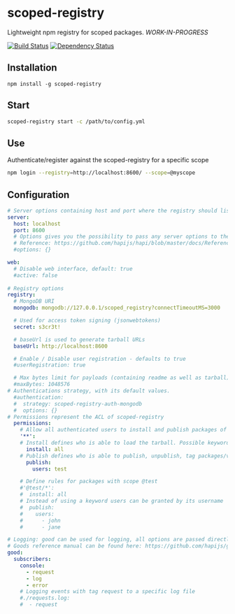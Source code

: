 # scoped-registry
Lightweight npm registry for scoped packages. *WORK-IN-PROGRESS*

[![Build Status](https://travis-ci.org/z0mt3c/scoped-registry.png)](https://travis-ci.org/z0mt3c/scoped-registry)
[![Dependency Status](https://gemnasium.com/z0mt3c/scoped-registry.png)](https://gemnasium.com/z0mt3c/scoped-registry)

## Installation

```
npm install -g scoped-registry
```

## Start

```bash
scoped-registry start -c /path/to/config.yml
```

## Use
Authenticate/register against the scoped-registry for a specific scope

```bash
npm login --registry=http://localhost:8600/ --scope=@myscope
```

## Configuration

```yml
# Server options containing host and port where the registry should listen on.
server:
  host: localhost
  port: 8600
  # Options gives you the possibility to pass any server options to the hapi server
  # Reference: https://github.com/hapijs/hapi/blob/master/docs/Reference.md#new-serverhost-port-options
  #options: {}

web:
  # Disable web interface, default: true
  #active: false
    
# Registry options
registry:
  # MongoDB URI
  mongodb: mongodb://127.0.0.1/scoped_registry?connectTimeoutMS=3000

  # Used for access token signing (jsonwebtokens)
  secret: s3cr3t!

  # baseUrl is used to generate tarball URLs
  baseUrl: http://localhost:8600

  # Enable / Disable user registration - defaults to true
  #userRegistration: true

  # Max bytes limit for payloads (containing readme as well as tarball)
  #maxBytes: 1048576
# Authentications strategy, with its default values.
  #authentication:
  #  strategy: scoped-registry-auth-mongodb
  #  options: {}
# Permissions represent the ACL of scoped-registry
  permissions:
    # Allow all authenticated users to install and publish packages of all scopes
    '**':
    # Install defines who is able to load the tarball. Possible keyword values are none, user or all.
      install: all
    # Publish defines who is able to publish, unpublish, tag packages/versions. Possible keyword values are none, user or all.
      publish:
        users: test

    # Define rules for packages with scope @test
    #'@test/*':
    #  install: all
    # Instead of using a keyword users can be granted by its username
    #  publish:
    #    users:
    #      - john
    #      - jane

# Logging: good can be used for logging, all options are passed directly to the plugin configuration.
# Goods reference manual can be found here: https://github.com/hapijs/good
good:
  subscribers:
    console:
      - request
      - log
      - error
    # Logging events with tag request to a specific log file
    #./requests.log:
    #  - request
```
